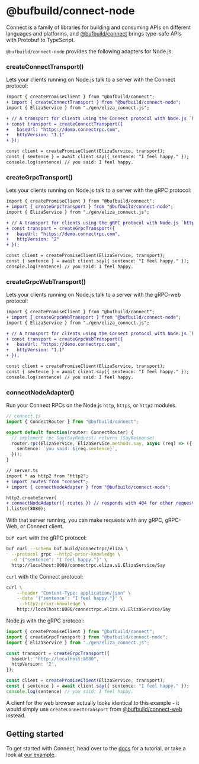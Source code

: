 # @bufbuild/connect-node

Connect is a family of libraries for building and consuming APIs on different languages and platforms, and
[@bufbuild/connect](https://www.npmjs.com/package/@bufbuild/connect) brings type-safe APIs with Protobuf to
TypeScript.

`@bufbuild/connect-node` provides the following adapters for Node.js:

### createConnectTransport()

Lets your clients running on Node.js talk to a server with the Connect protocol:

```diff
import { createPromiseClient } from "@bufbuild/connect";
+ import { createConnectTransport } from "@bufbuild/connect-node";
import { ElizaService } from "./gen/eliza_connect.js";

+ // A transport for clients using the Connect protocol with Node.js `http` module
+ const transport = createConnectTransport({
+   baseUrl: "https://demo.connectrpc.com",
+   httpVersion: "1.1"
+ });

const client = createPromiseClient(ElizaService, transport);
const { sentence } = await client.say({ sentence: "I feel happy." });
console.log(sentence) // you said: I feel happy.
```

### createGrpcTransport()

Lets your clients running on Node.js talk to a server with the gRPC protocol:

```diff
import { createPromiseClient } from "@bufbuild/connect";
+ import { createGrpcTransport } from "@bufbuild/connect-node";
import { ElizaService } from "./gen/eliza_connect.js";

+ // A transport for clients using the gRPC protocol with Node.js `http2` module
+ const transport = createGrpcTransport({
+   baseUrl: "https://demo.connectrpc.com",
+   httpVersion: "2"
+ });

const client = createPromiseClient(ElizaService, transport);
const { sentence } = await client.say({ sentence: "I feel happy." });
console.log(sentence) // you said: I feel happy.
```

### createGrpcWebTransport()

Lets your clients running on Node.js talk to a server with the gRPC-web protocol:

```diff
import { createPromiseClient } from "@bufbuild/connect";
+ import { createGrpcWebTransport } from "@bufbuild/connect-node";
import { ElizaService } from "./gen/eliza_connect.js";

+ // A transport for clients using the Connect protocol with Node.js `http` module
+ const transport = createGrpcWebTransport({
+   baseUrl: "https://demo.connectrpc.com",
+   httpVersion: "1.1"
+ });

const client = createPromiseClient(ElizaService, transport);
const { sentence } = await client.say({ sentence: "I feel happy." });
console.log(sentence) // you said: I feel happy.
```


### connectNodeAdapter()

Run your Connect RPCs on the Node.js `http`, `https`, or `http2` modules.

```ts
// connect.ts
import { ConnectRouter } from "@bufbuild/connect";

export default function(router: ConnectRouter) {
  // implement rpc Say(SayRequest) returns (SayResponse)
  router.rpc(ElizaService, ElizaService.methods.say, async (req) => ({
    sentence: `you said: ${req.sentence}`,
  }));
}
```

```diff
// server.ts
import * as http2 from "http2";
+ import routes from "connect";
+ import { connectNodeAdapter } from "@bufbuild/connect-node";

http2.createServer(
+ connectNodeAdapter({ routes }) // responds with 404 for other requests
).listen(8080);
```


With that server running, you can make requests with any gRPC, gRPC-Web, or Connect client.

`buf curl` with the gRPC protocol:

```bash
buf curl --schema buf.build/connectrpc/eliza \
  --protocol grpc --http2-prior-knowledge \
  -d '{"sentence": "I feel happy."}' \
  http://localhost:8080/connectrpc.eliza.v1.ElizaService/Say
```

`curl` with the Connect protocol:

```bash
curl \
    --header "Content-Type: application/json" \
    --data '{"sentence": "I feel happy."}' \
     --http2-prior-knowledge \
    http://localhost:8080/connectrpc.eliza.v1.ElizaService/Say
```

Node.js with the gRPC protocol:

```ts
import { createPromiseClient } from "@bufbuild/connect";
import { createGrpcTransport } from "@bufbuild/connect-node";
import { ElizaService } from "./gen/eliza_connect.js";

const transport = createGrpcTransport({
  baseUrl: "http://localhost:8080",
  httpVersion: "2",
});

const client = createPromiseClient(ElizaService, transport);
const { sentence } = await client.say({ sentence: "I feel happy." });
console.log(sentence) // you said: I feel happy.
```

A client for the web browser actually looks identical to this example - it would
simply use `createConnectTransport` from [@bufbuild/connect-web](https://www.npmjs.com/package/@bufbuild/connect-web)
instead.


## Getting started

To get started with Connect, head over to the [docs](https://connectrpc.com/docs/node/getting-started)
for a tutorial, or take a look at [our example](https://github.com/bufbuild/connect-es/tree/main/packages/example).
